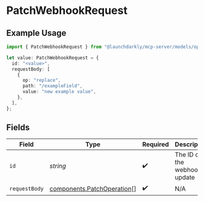 # PatchWebhookRequest

## Example Usage

```typescript
import { PatchWebhookRequest } from "@launchdarkly/mcp-server/models/operations";

let value: PatchWebhookRequest = {
  id: "<value>",
  requestBody: [
    {
      op: "replace",
      path: "/exampleField",
      value: "new example value",
    },
  ],
};
```

## Fields

| Field                                                                    | Type                                                                     | Required                                                                 | Description                                                              |
| ------------------------------------------------------------------------ | ------------------------------------------------------------------------ | ------------------------------------------------------------------------ | ------------------------------------------------------------------------ |
| `id`                                                                     | *string*                                                                 | :heavy_check_mark:                                                       | The ID of the webhook to update                                          |
| `requestBody`                                                            | [components.PatchOperation](../../models/components/patchoperation.md)[] | :heavy_check_mark:                                                       | N/A                                                                      |